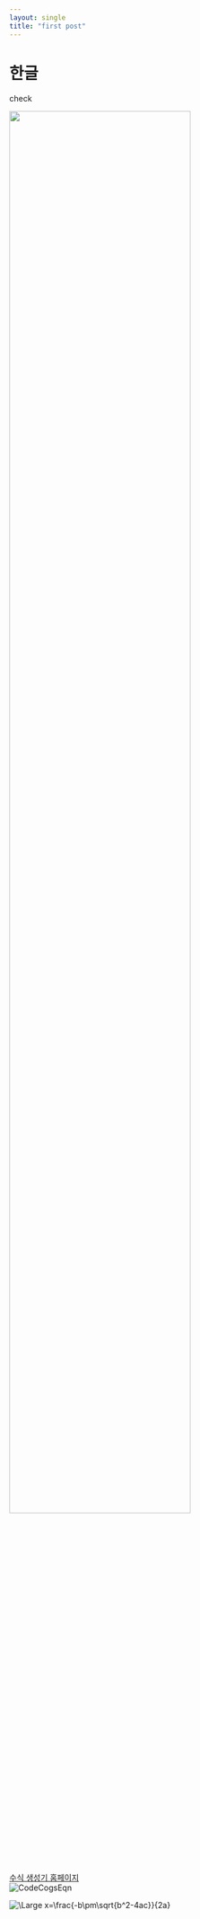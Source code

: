 ```yaml
---
layout: single
title: "first post"
---
```


# 한글 

check

<!-- 
template: <img width="{해상도 비율}" src="{이미지 경로}"/>  출처: https://ndb796.tistory.com/557 [안경잡이개발자]  
-->

<img width="80%" src="https://user-images.githubusercontent.com/96826062/147877914-785be3f6-a97d-445a-a662-5206de29d649.jpg"/>


[수식 생성기 홈페이지](https://latex.codecogs.com/eqneditor/editor.php) \
![CodeCogsEqn](https://user-images.githubusercontent.com/96826062/147879111-fc4e1d56-17be-4f9d-b00b-dfe27262085b.gif) 


![\Large x=\frac{-b\pm\sqrt{b^2-4ac}}{2a}](https://latex.codecogs.com/svg.latex?\Large&space;x=\frac{-b\pm\sqrt{b^2-4ac}}{2a}) 

